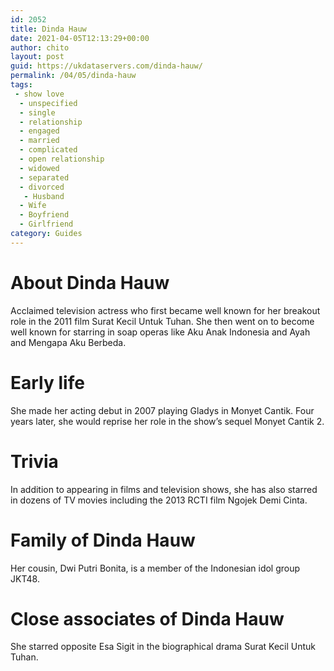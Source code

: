 ```yaml
---
id: 2052
title: Dinda Hauw
date: 2021-04-05T12:13:29+00:00
author: chito
layout: post
guid: https://ukdataservers.com/dinda-hauw/
permalink: /04/05/dinda-hauw
tags:
 - show love
  - unspecified
  - single
  - relationship
  - engaged
  - married
  - complicated
  - open relationship
  - widowed
  - separated
  - divorced
   - Husband
  - Wife
  - Boyfriend
  - Girlfriend
category: Guides
---
```




  
  
#  About Dinda Hauw
                  
                  
                  
Acclaimed television actress who first became well known for her breakout role in the 2011 film Surat Kecil Untuk Tuhan. She then went on to become well known for starring in soap operas like Aku Anak Indonesia and Ayah and Mengapa Aku Berbeda.
                  
                
                
                
# Early life
                  
                  
                  
She made her acting debut in 2007 playing Gladys in Monyet Cantik. Four years later, she would reprise her role in the show&#8217;s sequel Monyet Cantik 2.
                  
                
                
                
# Trivia
                  
                  
                  
In addition to appearing in films and television shows, she has also starred in dozens of TV movies including the 2013 RCTI film Ngojek Demi Cinta.
                  
                
                
                
# Family of Dinda Hauw
                  
                  
                  
Her cousin, Dwi Putri Bonita, is a member of the Indonesian idol group JKT48.
                  
                
                
                
# Close associates of Dinda Hauw
                  
                  
                  
She starred opposite Esa Sigit in the biographical drama Surat Kecil Untuk Tuhan.
                  
                
              
            
          
          
          
    
    
  
